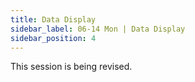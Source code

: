 ```yaml
---
title: Data Display
sidebar_label: 06-14 Mon | Data Display
sidebar_position: 4
---
```


This session is being revised. 
